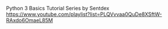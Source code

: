 Python 3 Basics Tutorial Series by Sentdex https://www.youtube.com/playlist?list=PLQVvvaa0QuDe8XSftW-RAxdo6OmaeL85M
